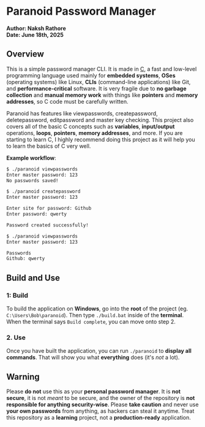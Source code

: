 # Paranoid Password Manager

**Author: Naksh Rathore**<br />
**Date: June 18th, 2025**

## Overview
This is a simple password manager CLI. It is made in [C](https://en.wikipedia.org/wiki/C_programming_language), a fast and low-level programming language used mainly for **embedded systems**, 
**OSes** (operating systems) like Linux, **CLIs** (command-line applications) like Git, and **performance-critical** software.
It is very fragile due to **no garbage collection** and **manual memory work** with things like **pointers** and **memory addresses**, so C code must be carefully written.

Paranoid has features like viewpasswords, createpassword, deletepassword, editpassword and master key checking. This project also covers all of the basic C concepts such as **variables**,
**input/output** operations, **loops**, **pointers**, **memory addresses**, and more. If you are starting to learn C, I highly recommend doing this project as it will help you to learn the basics of C very well.

**Example workflow**:

```bash
$ ./paranoid viewpasswords
Enter master password: 123
No passwords saved!

$ ./paranoid createpassword
Enter master password: 123

Enter site for password: Github
Enter password: qwerty

Password created successfully!

$ ./paranoid viewpasswords
Enter master password: 123

Passwords
Github: qwerty
```

## Build and Use

### 1: Build
To build the application on **Windows**, go into the **root** of the project (eg. `C:\Users\Bob\paranoid`). Then type `./build.bat` inside of the **terminal**. When the terminal says `Build complete`,
you can move onto step 2.

### 2. Use
Once you have built the application, you can run `./paranoid` to **display all commands**. That will show you what **everything** does (it's *not* a lot).

## Warning
Please **do not** use this as your **personal password manager**. It is **not secure**, it is not *meant* to be secure, and the owner of the repository is **not responsible for anything security-wise**. 
Please **take caution** and never use **your own passwords** from anything, as hackers can steal it anytime. 
Treat this repository as a **learning** project, not a **production-ready** application. 
